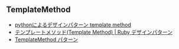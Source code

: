## TemplateMethod

- [pythonによるデザインパターン template method](https://medium.com/since-i-want-to-start-blog-that-looks-like-men-do/python%E3%81%AB%E3%82%88%E3%82%8B%E3%83%87%E3%82%B6%E3%82%A4%E3%83%B3%E3%83%91%E3%82%BF%E3%83%BC%E3%83%B3-template-method-c123434028d2)
- [テンプレートメソッド(Template Method) | Ruby デザインパターン](https://morizyun.github.io/ruby/design-pattern-template-method.html)
- [TemplateMethod パターン](http://www.techscore.com/tech/DesignPattern/TemplateMethod.html/)
